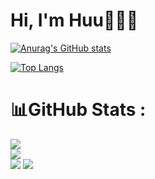 # Hi, I'm Huu👋👨‍💻

[![Anurag's GitHub stats](https://github-readme-stats.vercel.app/api?username=conghuule&show_icons=true&theme=transparent)](https://github.com/conghuule/github-readme-stats)

[![Top Langs](https://github-readme-stats.vercel.app/api/top-langs/?username=conghuule&layout=compact&&exclude_repo=github-readme-stats,conghuule.github.io)](https://github.com/conghuule/github-readme-stats)

# 📊GitHub Stats :
![](https://github-readme-stats.vercel.app/api?username=KhangKuro&theme=dark&hide_border=true&include_all_commits=false&count_private=false)<br/>
![](https://github-readme-streak-stats.herokuapp.com/?user=KhangKuro&theme=dark&hide_border=true)<br/>
![](https://github-readme-stats.vercel.app/api/top-langs/?username=KhangKuro&theme=dark&hide_border=true&include_all_commits=false&count_private=false&layout=compact)
<img src="https://user-images.githubusercontent.com/73097560/115834477-dbab4500-a447-11eb-908a-139a6edaec5c.gif">
